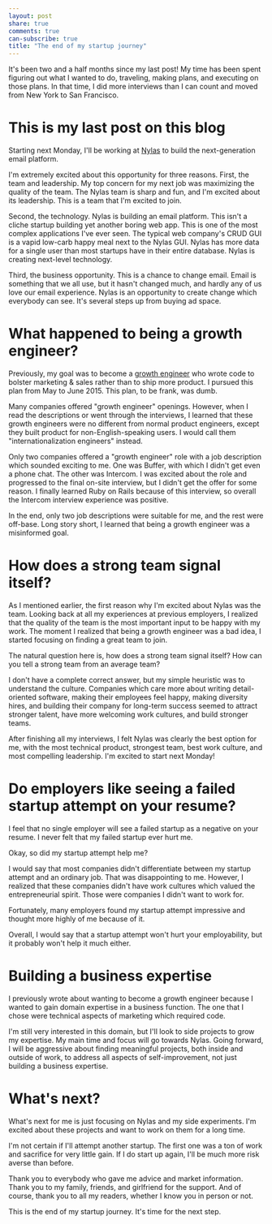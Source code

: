 ```yaml
---
layout: post
share: true
comments: true
can-subscribe: true
title: "The end of my startup journey"
---
```


It's been two and a half months since my last post! My time has been spent figuring out what I wanted to do, traveling, making plans, and executing on those plans. In that time, I did more interviews than I can count and moved from New York to San Francisco.

# This is my last post on this blog

Starting next Monday, I'll be working at <a href="https://nylas.com/" target="_blank">Nylas</a> to build the next-generation email platform.

I'm extremely excited about this opportunity for three reasons. First, the team and leadership. My top concern for my next job was maximizing the quality of the team. The Nylas team is sharp and fun, and I'm excited about its leadership. This is a team that I'm excited to join.

Second, the technology. Nylas is building an email platform. This isn't a cliche startup building yet another boring web app. This is one of the most complex applications I've ever seen. The typical web company's CRUD GUI is a vapid low-carb happy meal next to the Nylas GUI. Nylas has more data for a single user than most startups have in their entire database. Nylas is creating next-level technology.

Third, the business opportunity. This is a chance to change email. Email is something that we all use, but it hasn't changed much, and hardly any of us love our email experience. Nylas is an opportunity to create change which everybody can see. It's several steps up from buying ad space.

# What happened to being a growth engineer?

Previously, my goal was to become a <a href="http://www.dillonforrest.com/startup/integrating-back-into-the-workforce-after-a-failed-startup-attempt/" target="_blank">growth engineer</a> who wrote code to bolster marketing & sales rather than to ship more product. I pursued this plan from May to June 2015. This plan, to be frank, was dumb.

Many companies offered "growth engineer" openings. However, when I read the descriptions or went through the interviews, I learned that these growth engineers were no different from normal product engineers, except they built product for non-English-speaking users. I would call them "internationalization engineers" instead.

Only two companies offered a "growth engineer" role with a job description which sounded exciting to me. One was Buffer, with which I didn't get even a phone chat. The other was Intercom. I was excited about the role and progressed to the final on-site interview, but I didn't get the offer for some reason. I finally learned Ruby on Rails because of this interview, so overall the Intercom interview experience was positive.

In the end, only two job descriptions were suitable for me, and the rest were off-base. Long story short, I learned that being a growth engineer was a misinformed goal.

# How does a strong team signal itself?

As I mentioned earlier, the first reason why I'm excited about Nylas was the team. Looking back at all my experiences at previous employers, I realized that the quality of the team is the most important input to be happy with my work. The moment I realized that being a growth engineer was a bad idea, I started focusing on finding a great team to join.

The natural question here is, how does a strong team signal itself? How can you tell a strong team from an average team?

I don't have a complete correct answer, but my simple heuristic was to understand the culture. Companies which care more about writing detail-oriented software, making their employees feel happy, making diversity hires, and building their company for long-term success seemed to attract stronger talent, have more welcoming work cultures, and build stronger teams.

After finishing all my interviews, I felt Nylas was clearly the best option for me, with the most technical product, strongest team, best work culture, and most compelling leadership. I'm excited to start next Monday!

# Do employers like seeing a failed startup attempt on your resume?

I feel that no single employer will see a failed startup as a negative on your resume. I never felt that my failed startup ever hurt me.

Okay, so did my startup attempt help me?

I would say that most companies didn't differentiate between my startup attempt and an ordinary job. That was disappointing to me. However, I realized that these companies didn't have work cultures which valued the entrepreneurial spirit. Those were companies I didn't want to work for.

Fortunately, many employers found my startup attempt impressive and thought more highly of me because of it.

Overall, I would say that a startup attempt won't hurt your employability, but it probably won't help it much either.

# Building a business expertise

I previously wrote about wanting to become a growth engineer because I wanted to gain domain expertise in a business function. The one that I chose were technical aspects of marketing which required code.

I'm still very interested in this domain, but I'll look to side projects to grow my expertise. My main time and focus will go towards Nylas. Going forward, I will be aggressive about finding meaningful projects, both inside and outside of work, to address all aspects of self-improvement, not just building a business expertise.

# What's next?

What's next for me is just focusing on Nylas and my side experiments. I'm excited about these projects and want to work on them for a long time.

I'm not certain if I'll attempt another startup. The first one was a ton of work and sacrifice for very little gain. If I do start up again, I'll be much more risk averse than before.

Thank you to everybody who gave me advice and market information. Thank you to my family, friends, and girlfriend for the support. And of course, thank you to all my readers, whether I know you in person or not.

This is the end of my startup journey. It's time for the next step.
